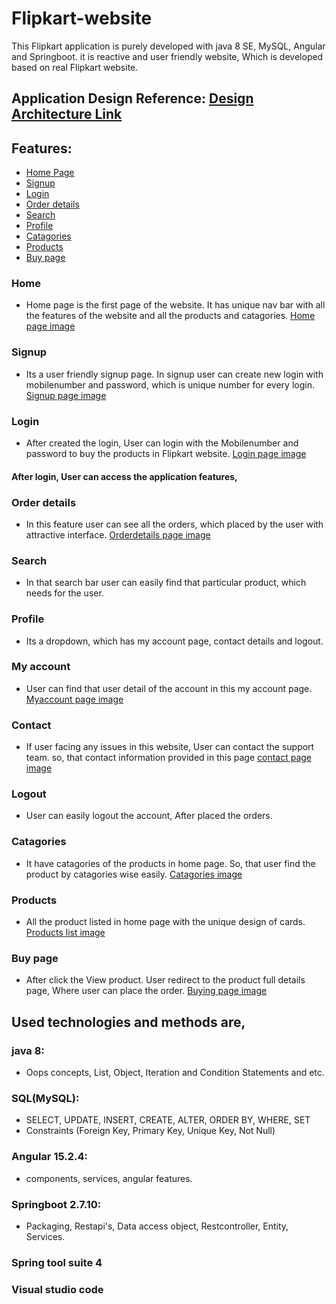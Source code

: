 # Flipkart-website

This Flipkart application is purely developed with java 8 SE, MySQL, Angular and Springboot. it is reactive and user friendly website, Which is developed based on real Flipkart website.

## Application Design Reference: [Design Architecture Link](https://drive.google.com/file/d/1Se2Ps2GRe72UTQQCJyXm8qwxw2i-IR1k/view?usp=share_link)

## Features:
   - [Home Page](#home)
   - [Signup](#create_account)
   - [Login](#login)
   - [Order details](#order)
   - [Search](#search)
   - [Profile](#profile)
   - [Catagories](#cata)
   - [Products](#product)
   - [Buy page](#buy)
   
### Home <a name = "home"></a>
   - Home page is the first page of the website. It has unique nav bar with all the features of the website and all the products and catagories.
     [Home page image](https://drive.google.com/file/d/1FJ2BN3c2nfJHXrVbI0k8X0f58VSRP12l/view?usp=share_link)
### Signup <a name = "create_account"></a>
   - Its a user friendly signup page. In signup user can create new login with mobilenumber and password, which is unique number for every login.
     [Signup page image](https://drive.google.com/file/d/1tLz3xUXhLiKsluA0843II32G3GYzFX6M/view?usp=share_link)
### Login <a name = "login"></a>
   - After created the login, User can login with the Mobilenumber and password to buy the products in Flipkart website.
     [Login page image](https://drive.google.com/file/d/1zyN1NIQj5UF6FJCMyxr2DL0jbOoMFgMj/view?usp=share_link)
        
#### After login, User can access the application features,

### Order details <a name = "order"></a>
   - In this feature user can see all the orders, which placed by the user with attractive interface.
     [Orderdetails page image](https://drive.google.com/file/d/1RUiuvQ7p7F9mTRPdL9La2YLLgufhB-2T/view?usp=share_link)
### Search <a name = "search"></a>
   - In that search bar user can easily find that particular product, which needs for the user.
### Profile <a name = "profile"></a>
   - Its a dropdown, which has my account page, contact details and logout.
### My account
   - User can find that user detail of the account in this my account page.
       [Myaccount page image](https://drive.google.com/file/d/1Gox4Wna4v-quY_Ep85_Dv8O49zXKikBy/view?usp=share_link)
### Contact
   - If user facing any issues in this website, User can contact the support team. so, that contact information provided in this page
       [contact page image](https://drive.google.com/file/d/1hVy-wTEfZRmMk_dUqM9NmsvOGdcoclrc/view?usp=share_link)
### Logout
   - User can easily logout the account, After placed the orders.
### Catagories <a name = "cata"></a>
   - It have catagories of the products in home page. So, that user find the product by catagories wise easily. 
     [Catagories image](https://drive.google.com/file/d/1XtPNo996XC1vU8vBhv2ft7r-hZOcGU9y/view?usp=share_link)
### Products <a name = "product"></a>
   - All the product listed in home page with the unique design of cards. 
     [Products list image](https://drive.google.com/file/d/1GWGH_tHYGiCSAS5IdTIse2iTSPVfTfn5/view?usp=share_link)
### Buy page <a name = "buy"></a>
   - After click the View product. User redirect to the product full details page, Where user can place the order.
     [Buying page image](https://drive.google.com/file/d/1z2Byk89EW-jeQoBRTBjDphlVvol62KCv/view?usp=share_link)

## Used technologies and methods are,
### java 8: 
   - Oops concepts, List, Object, Iteration and Condition Statements and etc. 
### SQL(MySQL): 
   - SELECT, UPDATE, INSERT, CREATE, ALTER, ORDER BY, WHERE, SET
   - Constraints (Foreign Key, Primary Key, Unique Key, Not Null)
### Angular 15.2.4:
   - components, services, angular features.
### Springboot 2.7.10:
   - Packaging, Restapi's, Data access object, Restcontroller, Entity, Services.
### Spring tool suite 4
### Visual studio code
